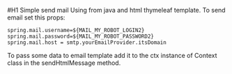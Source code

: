 #H1 Simple send mail
Using from  java and html thymeleaf template. To send email set this props:

    spring.mail.username=${MAIL_MY_ROBOT_LOGIN2}
    spring.mail.password=${MAIL_MY_ROBOT_PASSWORD2}
    spring.mail.host = smtp.yourEmailProvider.itsDomain

To pass some data to email template add it to the ctx instance of Context class in the sendHtmlMessage method.
